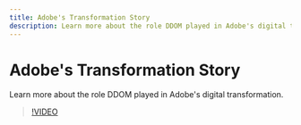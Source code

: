 ```yaml
---
title: Adobe's Transformation Story
description: Learn more about the role DDOM played in Adobe's digital transformation.
---
```


# Adobe's Transformation Story

Learn more about the role DDOM played in Adobe's digital transformation.

>[!VIDEO](https://video.tv.adobe.com/v/41691)
